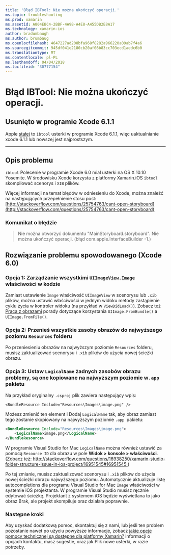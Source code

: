 ```yaml
---
title: 'Błąd IBTool: Nie można ukończyć operacji.'
ms.topic: troubleshooting
ms.prod: xamarin
ms.assetid: A804EBC4-2BBF-4A98-A4E8-A455DB2E8A17
ms.technology: xamarin-ios
author: bradumbaugh
ms.author: brumbaug
ms.openlocfilehash: 4647227ad208bfa968f8282a966220a09ab7f4a6
ms.sourcegitcommit: 945df041e2180cb20af08b83cc703ecd1aedc6b0
ms.translationtype: MT
ms.contentlocale: pl-PL
ms.lasthandoff: 04/04/2018
ms.locfileid: "30777154"
---
```

# <a name="ibtool-error-the-operation-couldnt-be-completed"></a>Błąd IBTool: Nie można ukończyć operacji.

## <a name="fixed-in-xcode-611"></a>Usunięto w programie Xcode 6.1.1

Apple [stałej](https://developer.apple.com/library/content/documentation/Xcode/Conceptual/RN-Xcode-Archive/Chapters/xc6_release_notes.html#//apple_ref/doc/uid/TP40016994-CH4-SW1) to `ibtool` usterki w programie Xcode 6.1.1, więc uaktualnianie xcode 6.1.1 lub nowszej jest najprostszym.

* * *

## <a name="description-of-the-problem"></a>Opis problemu

`ibtool` Polecenie w programie Xcode 6.0 miał usterki na OS X 10.10 Yosemite. W środowisku Xcode korzysta z platformy Xamarin.iOS `ibtool` skompilować scenorys i `XIB` plików.

Więcej informacji na temat błędów w odniesieniu do Xcode, można znaleźć na następujących przepełnienie stosu post: [http://stackoverflow.com/questions/25754763/cant-open-storyboard](http://stackoverflow.com/questions/25754763/cant-open-storyboard)

### <a name="error-message"></a>Komunikat o błędzie

> Nie można otworzyć dokumentu "MainStoryboard.storyboard". Nie można ukończyć operacji. (błąd com.apple.InterfaceBuilder -1.)

## <a name="workarounds-for-xcode-60"></a>Rozwiązanie problemu spowodowanego (Xcode 6.0)

### <a name="option-1-manage-all-uiimageviewimage-properties-in-code"></a>Opcja 1: Zarządzanie wszystkimi `UIImageView.Image` właściwości w kodzie

Zamiast ustawienie `Image` właściwość `UIImageView` w scenorysu lub `.xib` plików, można ustawić właściwości w jednym widoku metody zastąpienie cyklu życia w kontroler widoku (na przykład w `ViewDidLoad()`). Zobacz też [Praca z obrazami](~/ios/app-fundamentals/images-icons/index.md) porady dotyczące korzystania `UIImage.FromBundle()` a `UIImage.FromFile()`.

### <a name="option-2-move-all-of-the-image-resources-to-the-top-level-resources-folder"></a>Opcja 2: Przenieś wszystkie zasoby obrazów do najwyższego poziomu `Resources` folderu

Po przeniesieniu obrazów na najwyższym poziomie `Resources` folderu, musisz zaktualizować scenorysu i `.xib` plików do użycia nowej ścieżki obrazu.

### <a name="option-3-set-the-logicalname-for-any-problematic-image-assets-so-they-are-copied-to-the-top-level-of-theapp-bundle"></a>Opcja 3: Ustaw `LogicalName` żadnych zasobów obrazu problemy, są one kopiowane na najwyższym poziomie w`.app` pakietu

Na przykład oryginalny `.csproj` plik zawiera następujący wpis:

`<BundleResource Include="Resources\Images\image.png" />`

Możesz zmienić ten element i Dodaj `LogicalName` tak, aby obraz zamiast tego zostanie skopiowany na najwyższym poziomie `.app `pakietu:

```xml
<BundleResource Include="Resources\Images\image.png">
    <LogicalName>image.png</LogicalName>
</BundleResource>
```

W programie Visual Studio for Mac `LogicalName` można również ustawić za pomocą `Resource ID` dla obrazu w pole **Widok > konsole > właściwości**. (Zobacz też: [ http://stackoverflow.com/questions/16938250/xamarin-studio-folder-structure-issue-in-ios-project/16951545#16951545 ](http://stackoverflow.com/questions/16938250/xamarin-studio-folder-structure-issue-in-ios-project/16951545#16951545))

Po tej zmianie, musisz zaktualizować scenorysu i `.xib` plików do użycia nowej ścieżki obrazu najwyższego poziomu. Automatycznie aktualizuje listę autocompletions dla programu Visual Studio for Mac `Image` właściwości w systemie iOS projektanta. W programie Visual Studio musisz ręcznie edytować ścieżkę. Projektant z systemem iOS będzie wyświetlana to jako obraz Brak, ale projekt skompiluje oraz działała poprawnie.

### <a name="next-steps"></a>Następne kroki

Aby uzyskać dodatkową pomoc, skontaktuj się z nami, lub jeśli ten problem pozostanie nawet po użyciu powyższe informacje, zobacz [jakie opcje pomocy technicznej są dostępne dla platformy Xamarin?](~/cross-platform/troubleshooting/support-options.md) informacji o opcjach kontaktu, masz sugestie, oraz jak Plik nowe usterki, w razie potrzeby. 

